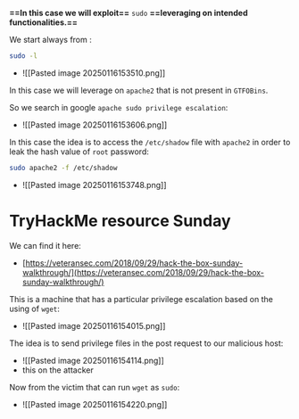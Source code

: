 **==In this case we will exploit==** `sudo` **==leveraging on intended functionalities.==**

We start always from :
```bash
sudo -l
```
- ![[Pasted image 20250116153510.png]]


In this case we will leverage on `apache2` that is not present in `GTFOBins`.


So we search in google `apache sudo privilege escalation`:
- ![[Pasted image 20250116153606.png]]

In this case the idea is to access the `/etc/shadow` file with `apache2` in order to leak the hash value of `root` password:
```bash
sudo apache2 -f /etc/shadow
```
- ![[Pasted image 20250116153748.png]]



# TryHackMe resource Sunday

We can find it here:
- [https://veteransec.com/2018/09/29/hack-the-box-sunday-walkthrough/](https://veteransec.com/2018/09/29/hack-the-box-sunday-walkthrough/)


This is a machine that has a particular privilege escalation based on the using of `wget`:
- ![[Pasted image 20250116154015.png]]


The idea is to send privilege files in the post request to our malicious host:
- ![[Pasted image 20250116154114.png]]
- this on the attacker

Now from the victim that can run `wget` as `sudo`:
- ![[Pasted image 20250116154220.png]]


